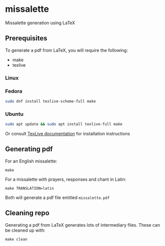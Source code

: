 # missalette
Missalette generation using LaTeX

## Prerequisites
To generate a pdf from LaTeX, you will require the following:
- make
- texlive

### Linux
### Fedora
```bash
sudo dnf install texlive-scheme-full make
```

### Ubuntu
```bash
sudo apt update && sudo apt install texlive-full make
```

Or consult [TexLive documentation](https://www.tug.org/texlive/) for installation instructions

## Generating pdf

For an English missalette:
```
make
```

For a missalette with prayers, responses and chant in Latin:
```
make TRANSLATION=latin
```

Both will generate a pdf file entitled `missalette.pdf`

## Cleaning repo
Generating a pdf from LaTeX generates lots of intermediary files. These can be cleaned up with:
```
make clean
```